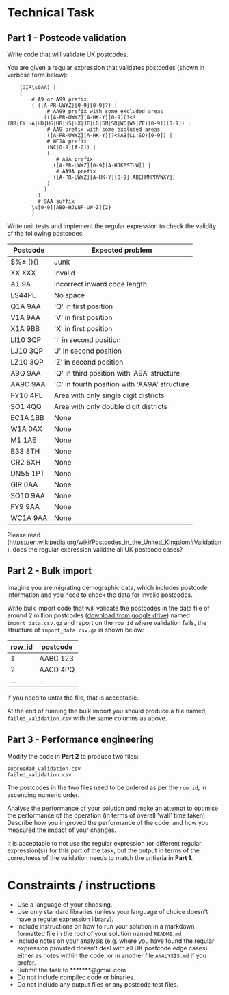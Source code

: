 # Technical Task

## Part 1 - Postcode validation

Write code that will validate UK postcodes.

You are given a regular expression that validates postcodes (shown in verbose form below):

        (GIR\s0AA) |
        (
            # A9 or A99 prefix
            ( ([A-PR-UWYZ][0-9][0-9]?) |
                 # AA99 prefix with some excluded areas
                (([A-PR-UWYZ][A-HK-Y][0-9](?<!(BR|FY|HA|HD|HG|HR|HS|HX|JE|LD|SM|SR|WC|WN|ZE)[0-9])[0-9]) |
                 # AA9 prefix with some excluded areas
                 ([A-PR-UWYZ][A-HK-Y](?<!AB|LL|SO)[0-9]) |
                 # WC1A prefix
                 (WC[0-9][A-Z]) |
                 (
                    # A9A prefix
                   ([A-PR-UWYZ][0-9][A-HJKPSTUW]) |
                    # AA9A prefix
                   ([A-PR-UWYZ][A-HK-Y][0-9][ABEHMNPRVWXY])
                 )
                )
              )
              # 9AA suffix
            \s[0-9][ABD-HJLNP-UW-Z]{2}
            )

Write unit tests and implement the regular expression to check the validity of the following postcodes:

| Postcode | Expected problem |
|----------|---------|
| $%± ()()| Junk |
| XX XXX | Invalid |
| A1 9A | Incorrect inward code length |
| LS44PL | No space |
| Q1A 9AA| 'Q' in first position |
| V1A 9AA| 'V' in first position|
| X1A 9BB| 'X' in first position|
| LI10 3QP | 'I' in second position |
| LJ10 3QP | 'J' in second position |
| LZ10 3QP | 'Z' in second position |
| A9Q 9AA | 'Q' in third position with 'A9A' structure|
| AA9C 9AA | 'C' in fourth position with 'AA9A' structure	|
|FY10 4PL| Area with only single digit districts|
|SO1 4QQ|  Area with only double digit districts|
| EC1A 1BB | None |
| W1A 0AX | None |
| M1 1AE | None |
| B33 8TH | None |
| CR2 6XH | None |
| DN55 1PT | None |
| GIR 0AA | None |
|SO10 9AA    |None|
|FY9 9AA      |None|
|WC1A 9AA    |None|

Please read (https://en.wikipedia.org/wiki/Postcodes_in_the_United_Kingdom#Validation), does the regular expression validate all UK postcode cases? 

## Part 2 - Bulk import

Imagine you are migrating demographic data, which includes postcode information and you need to check the data for invalid postcodes.

Write bulk import code that will validate the postcodes in the data file of around 2 million postcodes ([download from google drive](https://drive.google.com/file/d/0BwxZ38NLOGvoTFE4X19VVGJ5NEk/view?usp=sharing)) named `import_data.csv.gz` and report on the `row_id` where validation fails, the structure of `import_data.csv.gz` is shown below:

| row_id | postcode |
|--------|----------|
| 1 | AABC 123|
| 2 | AACD 4PQ|
|...|...|

If you need to untar the file, that is acceptable.

At the end of running the bulk import you should produce a file named, `failed_validation.csv` with the same columns as above.

## Part 3 - Performance engineering

Modify the code in **Part 2** to produce two files:

    succeeded_validation.csv
    failed_validation.csv
    
The postcodes in the two files need to be ordered as per the `row_id`, in ascending numeric order.

Analyse the performance of your solution and make an attempt to optimise the performance of the operation (in terms of overall 'wall' time taken).  Describe how you improved the performance of the code, and how you measured the impact of your changes.

It is acceptable to not use the regular expression (or different regular expression(s)) for this part of the task, but the output in terms of the correctness of the validation needs to match the critieria in **Part 1**.

# Constraints / instructions

- Use a language of your choosing.
- Use only standard libraries (unless your language of choice doesn't have a regular expression library).
- Include instructions on how to run your solution in a markdown formatted file in the root of your solution named `README.md`
- Include notes on your analysis (e.g. where you have found the regular expression provided doesn't deal with all UK postcode edge cases) either as notes within the code, or in another file `ANALYSIS.md` if you prefer.
- Submit the task to *******@gmail.com
- Do not include compiled code or binaries.
- Do not include any output files or any postcode test files.
